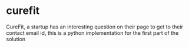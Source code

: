 # curefit
CureFit, a startup has an interesting question on their page to get to their contact email id, this is a python implementation for the first part of the solution

